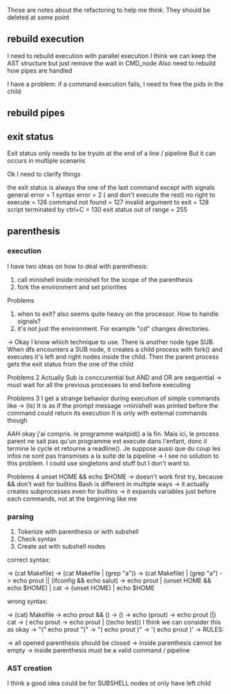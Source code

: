 Those are notes about the refactoring to help me think. They should be deleted at some point

## rebuild execution

I need to rebuild execution with parallel execution
I think we can keep the AST structure but just remove the wait in CMD_node
Also need to rebuild how pipes are handled

I have a problem: if a command execution fails, I need to free the pids in the child 

## rebuild pipes


## exit status

Exit status only needs to be tryutn at the end of a line / pipeline
But it can occurs in multiple scenariis

Ok I need to clarify things

the exit status is always the one of the last command except with signals
general error = 1
syntax error = 2 ( and don't execute the rest)
no right to execute = 126
command not found = 127
invalid argument to exit = 128
script terminated by ctrl+C = 130
exit status out of range = 255

## parenthesis

### execution

I have two ideas on how to deal with parenthesis:
1. call minishell inside minishell for the scope of the parenthesis
2. fork the environment and set priorities

Problems
1. when to exit? also seems quite heavy on the processor. How to handle signals?
2. it's not just the environment. For example "cd" changes directories.

-> Okay I know which technique to use. There is another node type SUB. When dfs 
encounters a SUB node, it creates a child process with fork() and executes it's left and right nodes inside the child.
Then the parent process gets the exit status from the one of the child

Problems 2
Actually Sub is conccurential but AND and OR are sequential -> must wait for all the previous processes to end before executing

Problems 3
I get a strange behavior during execution of simple commands like -> (ls)
It is as if the prompt message >minishell was printed before the command could return its execution
It is only with external commands though

AAH okay j'ai compris.
le programme waitpid() a la fin. Mais ici, le process parent ne sait pas qu'un programme est execute dans l'enfant, donc il termine le cycle et retourne a readline(). Je suppose aussi que du coup les infos ne sont pas transmises a la suite de la pipeline
-> I see no solution to this problem. I could use singletons and stuff but I don't want to.

Problems 4
unset HOME && echo $HOME -> doesn't work first try, because && don't wait for builtins
Bash is different in multiple ways
-> it actually creates subprocesses even for builtins
-> it expands variables just before each commands, not at the beginning like me


### parsing

1. Tokenize with parenthesis or with subshell
2. Check syntax
3. Create ast with subshell nodes

correct syntax:

-> (cat Makefile)
-> (cat Makefile | (grep "a")) 
-> (cat Makefile) | (grep "a")
-> echo prout || (ifconfig && echo salut)
-> echo prout | (unset HOME && echo $HOME) | cat
-> (unset HOME) | echo $HOME

wrong syntax:

-> (cat) Makefile
-> echo prout && ()
-> ()
-> echo (prout) 
-> echo prout (|) cat
-> ( echo prout 
-> echo prout | ((echo test))   I think we can consider this as okay
-> "(" echo prout ")"
-> "( echo prout )"
-> '( echo prout )'
-> 
RULES:

-> all opened parenthesis should be closed
-> inside parenthesis cannot be empty
-> inside parenthesis must be a valid command / pipeline

### AST creation

I think a good idea could be for SUBSHELL nodes ot only have left child


